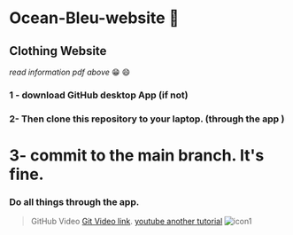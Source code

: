 # Ocean-Bleu-website :dress:
## Clothing Website 
*read information pdf above* :grin: :smile:
### 1 - download GitHub desktop App (if not)
### 2- Then clone this repository to your laptop. (through the app )
# 3- commit to  the main branch. It's fine.
### Do all things through the app.
> GitHub Video [Git Video link](https://youtu.be/9j0AOrO0dnw/).
> [youtube another tutorial](https://youtube.com/@greatstackdev?si=3suY_4zsB7CiUf-7)
![icon1](https://github.com/user-attachments/assets/7d1dffe6-cffe-4757-8ee3-092a145186fc)
